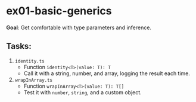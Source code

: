 # ex01-basic-generics

**Goal**: Get comfortable with type parameters and inference.

## Tasks:

1. `identity.ts`
   - Function `identity<T>(value: T): T`
   - Call it with a string, number, and array, logging the result each time.
2. `wrapInArray.ts`
   - Function `wrapInArray<T>(value: T): T[]`
   - Test it with `number`, `string`, and a custom object.
